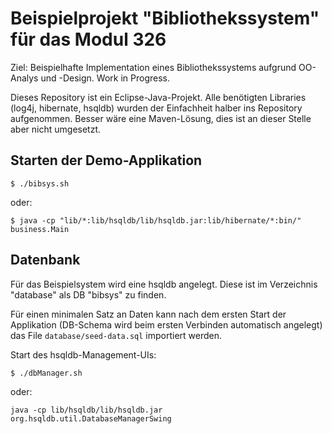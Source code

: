 Beispielprojekt "Bibliothekssystem" für das Modul 326
=====================================================

Ziel: Beispielhafte Implementation eines Bibliothekssystems aufgrund OO-Analys und -Design. Work in Progress.

Dieses Repository ist ein Eclipse-Java-Projekt. Alle benötigten Libraries (log4j, hibernate, hsqldb) wurden der Einfachheit halber
ins Repository aufgenommen. Besser wäre eine Maven-Lösung, dies ist an dieser Stelle aber nicht umgesetzt.

Starten der Demo-Applikation
----------------------------

`$ ./bibsys.sh`

oder:

`$ java -cp "lib/*:lib/hsqldb/lib/hsqldb.jar:lib/hibernate/*:bin/" business.Main`


Datenbank
---------

Für das Beispielsystem wird eine hsqldb angelegt. Diese ist im Verzeichnis "database" als DB "bibsys" zu finden.

Für einen minimalen Satz an Daten kann nach dem ersten Start der Applikation (DB-Schema wird beim ersten Verbinden automatisch angelegt)
das File `database/seed-data.sql` importiert werden.

Start des hsqldb-Management-UIs:

`$ ./dbManager.sh`

oder:

`java -cp lib/hsqldb/lib/hsqldb.jar org.hsqldb.util.DatabaseManagerSwing`




